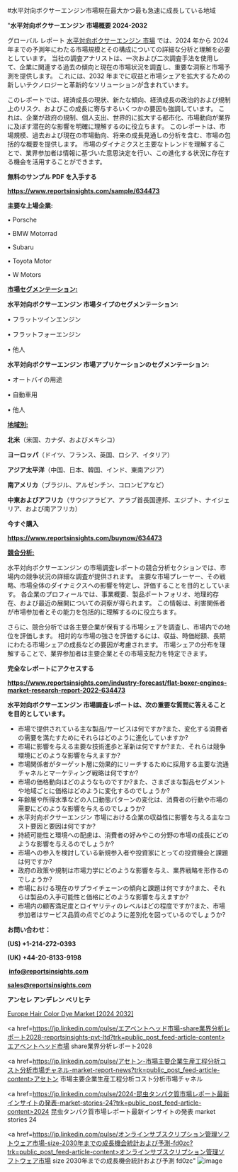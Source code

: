 #水平対向ボクサーエンジン市場現在最大かつ最も急速に成長している地域

"<strong>水平対向ボクサーエンジン 市場概要 2024-2032</strong>

グローバル レポート <a href=https://www.reportsinsights.com/sample/634473>水平対向ボクサーエンジン 市場</a> では、2024 年から 2024 年までの予測年にわたる市場規模とその構成についての詳細な分析と理解を必要としています。 当社の調査アナリストは、一次および二次調査手法を使用して、企業に関連する過去の傾向と現在の市場状況を調査し、重要な洞察と市場予測を提供します。 これには、2032 年までに収益と市場シェアを拡大​​するための新しいテクノロジーと革新的なソリューションが含まれています。

このレポートでは、経済成長の現状、新たな傾向、経済成長の政治的および規制上のリスク、およびこの成長に寄与するいくつかの要因も強調しています。 これは、企業が政府の規制、個人支出、世界的に拡大する都市化、市場動向が業界に及ぼす潜在的な影響を明確に理解するのに役立ちます。 このレポートは、市場規模、過去および現在の市場動向、将来の成長見通しの分析を含む、市場の包括的な概要を提供します。 市場のダイナミクスと主要なトレンドを理解することで、業界参加者は情報に基づいた意思決定を行い、この進化する状況に存在する機会を活用することができます。

<strong><b>無料のサンプル PDF を入手する</b></strong>

<a href=https://www.reportsinsights.com/sample/634473><strong><u>https://www.reportsinsights.com/sample/634473</u></strong></a>

<strong>主要な上場企業:</strong>

• Porsche

• BMW Motorrad

• Subaru

• Toyota Motor

• W Motors

<strong><u>市場セグメンテーション</u></strong><strong><u>:</u></strong>

<strong>水平対向ボクサーエンジン 市場タイプのセグメンテーション:</strong>

• フラットツインエンジン

• フラットフォーエンジン

• 他人

<strong>水平対向ボクサーエンジン 市場アプリケーションのセグメンテーション:</strong>

• オートバイの用途

• 自動車用

• 他人

<strong><u>地域別</u></strong><strong><u>:</u></strong>

<strong>北米</strong>（米国、カナダ、およびメキシコ）

<strong>ヨーロッパ</strong>（ドイツ、フランス、英国、ロシア、イタリア）

<strong>アジア太平洋</strong>（中国、日本、韓国、インド、東南アジア）

<strong>南アメリカ</strong>（ブラジル、アルゼンチン、コロンビアなど）

<strong>中東およびアフリカ</strong>（サウジアラビア、アラブ首長国連邦、エジプト、ナイジェリア、および南アフリカ）

<strong>今すぐ購入</strong>

<a href=https://www.reportsinsights.com/buynow/634473><strong><u>https://www.reportsinsights.com/buynow/634473</u></strong></a>

<strong><u>競合分析:</u></strong>

水平対向ボクサーエンジン の市場調査レポートの競合分析セクションでは、市場内の競争状況の詳細な調査が提供されます。 主要な市場プレーヤー、その戦略、市場全体のダイナミクスへの影響を特定し、評価することを目的としています。 各企業のプロフィールでは、事業概要、製品ポートフォリオ、地理的存在、および最近の展開についての洞察が得られます。 この情報は、利害関係者が市場参加者とその能力を包括的に理解するのに役立ちます。

さらに、競合分析では各主要企業が保有する市場シェアを調査し、市場内での地位を評価します。 相対的な市場の強さを評価するには、収益、時価総額、長期にわたる市場シェアの成長などの要因が考慮されます。 市場シェアの分布を理解することで、業界参加者は主要企業とその市場支配力を特定できます。

<strong>完全なレポートにアクセスする</strong>

<a href=https://www.reportsinsights.com/industry-forecast/flat-boxer-engines-market-research-report-2022-634473><strong><u><b>https://www.reportsinsights.com/industry-forecast/flat-boxer-engines-market-research-report-2022-634473</b></u></strong></a>

<strong><b>水平対向ボクサーエンジン 市場調査レポートは、次の重要な質問に答えることを目的としています。</b></strong>
<ul>
  <li>市場で提供されている主な製品/サービスは何ですか?また、変化する消費者の需要を満たすためにそれらはどのように進化していますか?</li>
  <li>市場に影響を与える主要な技術進歩と革新は何ですか?また、それらは競争環境にどのような影響を与えますか?</li>
  <li>市場関係者がターゲット層に効果的にリーチするために採用する主要な流通チャネルとマーケティング戦略は何ですか?</li>
  <li>市場の価格動向はどのようなものですか?また、さまざまな製品セグメントや地域ごとに価格はどのように変化するのでしょうか?</li>
  <li>年齢層や所得水準などの人口動態パターンの変化は、消費者の行動や市場の需要にどのような影響を与えるのでしょうか?</li>
  <li>水平対向ボクサーエンジン 市場における企業の収益性に影響を与える主なコスト要因と要因は何ですか?</li>
  <li>持続可能性と環境への配慮は、消費者の好みやこの分野の市場の成長にどのような影響を与えるのでしょうか?</li>
  <li>市場への参入を検討している新規参入者や投資家にとっての投資機会と課題は何ですか?</li>
  <li>政府の政策や規制は市場力学にどのような影響を与え、業界戦略を形作るのでしょうか?</li>
  <li>市場における現在のサプライチェーンの傾向と課題は何ですか?また、それらは製品の入手可能性と価格にどのような影響を与えますか?</li>
  <li>市場内の顧客満足度とロイヤリティのレベルはどの程度ですか?また、市場参加者はサービス品質の点でどのように差別化を図っているのでしょうか?</li>
</ul>
<strong>お問い合わせ：</strong>

<strong>(US) +1-214-272-0393</strong>

<strong>(UK) +44-20-8133-9198</strong>

<strong> </strong><a href=info@reportsinsights.com><strong><u>info@reportsinsights.com</u></strong></a>

<a href=sales@reportsinsights.com><strong><u>sales@reportsinsights.com</u></strong></a>

<strong>アンセレ アンデレン ベリヒテ</strong>

<a href=https://www.linkedin.com/pulse/europe-hair-color-dye-market-analysis-identifying-tshwf/>Europe Hair Color Dye Market [2024 2032]</a>

<a href=https://jp.linkedin.com/pulse/エアベントヘッド市場-share業界分析レポート2028-reportsinsights-pvt-ltd?trk=public_post_feed-article-content>エアベントヘッド市場 share業界分析レポート2028</a>

<a href=https://jp.linkedin.com/pulse/アセトン-市場主要企業生産工程分析コスト分析市場チャネル-market-report-news?trk=public_post_feed-article-content>アセトン 市場主要企業生産工程分析コスト分析市場チャネル</a>

<a href=https://jp.linkedin.com/pulse/2024-昆虫タンパク質市場レポート最新インサイトの発表-market-stories-24?trk=public_post_feed-article-content>2024 昆虫タンパク質市場レポート最新インサイトの発表 market stories 24</a>

<a href=https://jp.linkedin.com/pulse/オンラインサブスクリプション管理ソフトウェア市場-size-2030年までの成長機会統計および予測-fd0zc?trk=public_post_feed-article-content>オンラインサブスクリプション管理ソフトウェア市場 size 2030年までの成長機会統計および予測 fd0zc</a>"
![image](https://github.com/aakesh123242/RIMarket/assets/158431203/5e1636e5-8900-4b60-90b7-ce89eeece146)
